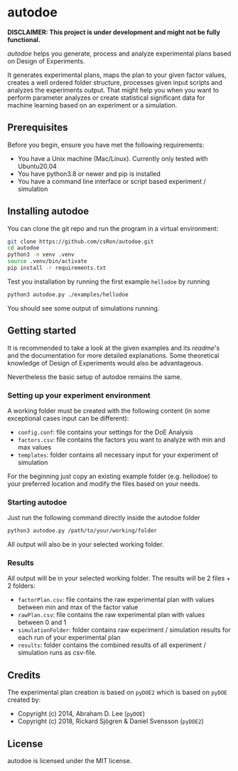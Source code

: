 # autodoe

**DISCLAIMER: This project is under development and might not be fully functional.**

*autodoe* helps you generate, process and analyze experimental plans based on Design of Experiments. 

It generates experimental plans, maps the plan to your given factor values, creates a well ordered folder structure, processes given input scripts and analyzes the experiments output.
That might help you when you want to perform parameter analyzes or create statistical significant data for machine learning based on an experiment or a simulation.

## Prerequisites
Before you begin, ensure you have met the following requirements:
* You have a Unix machine (Mac/Linux). Currently only tested with Ubuntu20.04
* You have python3.8 or newer and pip is installed
* You have a command line interface or script based experiment / simulation


## Installing autodoe
You can clone the git repo and run the program in a virtual environment:
```bash
git clone https://github.com/csRon/autodoe.git
cd autodoe
python3 -m venv .venv
source .venv/bin/activate
pip install -r requirements.txt
```
Test you installation by running the first example `hellodoe` by running
```bash
python3 autodoe.py ./examples/hellodoe
```
You should see some output of simulations running.

## Getting started
It is recommended to take a look at the given examples and its *readme*'s and the documentation for more detailed explanations. 
Some theoretical knowledge of Design of Experiments would also be advantageous.

Nevertheless the basic setup of autodoe remains the same. 


### Setting up your experiment environment
A working folder must be created with the following content (in some exceptional cases input can be different):
* `config.conf`: file contains your settings for the DoE Analysis
* `factors.csv`: file contains the factors you want to analyze with min and max values
* `templates`: folder contains all necessary input for your experiment of simulation

For the beginning just copy an existing example folder (e.g. hellodoe) to your preferred location and modify the files based on your needs. 

### Starting autodoe
Just run the following command directly inside the autodoe folder
```bash
python3 autodoe.py /path/to/your/working/folder
```
All output will also be in your selected working folder.

### Results
All output will be in your selected working folder. The results will be 2 files + 2 folders:
* `factorPlan.csv`: file contains the raw experimental plan with values between min and max of the factor value
* `rawPlan.csv`: file contains the raw experimental plan with values between 0 and 1
* `simulationFolder`: folder contains raw experiment / simulation results for each run of your experimental plan
* `results`: folder contains the combined results of all experiment / simulation runs as csv-file.


## Credits
The experimental plan creation is based on `pyDOE2` which is based on `pyDOE` created by: 
* Copyright (c) 2014, Abraham D. Lee (`pyDOE`)
* Copyright (c) 2018, Rickard Sjögren & Daniel Svensson (`pyDOE2`)

## License
autodoe is licensed under the MIT license.